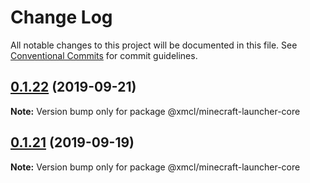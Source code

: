 # Change Log

All notable changes to this project will be documented in this file.
See [Conventional Commits](https://conventionalcommits.org) for commit guidelines.

## [0.1.22](https://github.com/Voxelum/minecraft-launcher-core-node/compare/@xmcl/minecraft-launcher-core@0.1.21...@xmcl/minecraft-launcher-core@0.1.22) (2019-09-21)

**Note:** Version bump only for package @xmcl/minecraft-launcher-core





## [0.1.21](https://github.com/Voxelum/minecraft-launcher-core-node/compare/@xmcl/minecraft-launcher-core@0.1.20...@xmcl/minecraft-launcher-core@0.1.21) (2019-09-19)

**Note:** Version bump only for package @xmcl/minecraft-launcher-core
